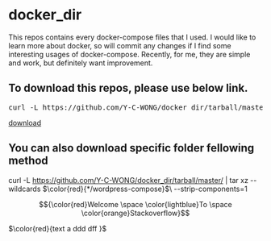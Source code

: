 # docker_dir

This repos contains every docker-compose files that I used.
I would like to learn more about docker, so will commit any changes if I find some interesting usages of docker-compose.
Recently, for me, they are simple and work, but definitely want improvement.

## To download this repos, please use below link.
<pre>curl -L https://github.com/Y-C-WONG/docker_dir/tarball/master</pre>
[download](https://github.com/Y-C-WONG/docker_dir/tarball/master)

## You can also download specific folder fellowing method

curl -L https://github.com/Y-C-WONG/docker_dir/tarball/master/ | tar xz --wildcards $\color{red}{*/wordpress-compose}$\ --strip-components=1


$${\color{red}Welcome \space \color{lightblue}To \space \color{orange}Stackoverflow}$$

$\color{red}{text a ddd dff }$
